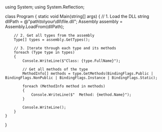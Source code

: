 using System;
using System.Reflection;

class Program
{
    static void Main(string[] args)
    {
        // 1. Load the DLL
        string dllPath = @"path\to\your\dll\file.dll";
        Assembly assembly = Assembly.LoadFrom(dllPath);

        // 2. Get all types from the assembly
        Type[] types = assembly.GetTypes();

        // 3. Iterate through each type and its methods
        foreach (Type type in types)
        {
            Console.WriteLine($"Class: {type.FullName}");

            // Get all methods of the type
            MethodInfo[] methods = type.GetMethods(BindingFlags.Public | BindingFlags.NonPublic | BindingFlags.Instance | BindingFlags.Static);

            foreach (MethodInfo method in methods)
            {
                Console.WriteLine($"  Method: {method.Name}");
            }

            Console.WriteLine();
        }
    }
}

